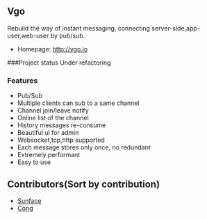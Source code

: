 
Vgo
------------
Rebuild the way of instant messaging, connecting server-side,app-user,web-user by pub/sub.

- Homepage: http://vgo.io

###Project status
Under refactoring

### Features
- Pub/Sub
- Multiple clients can sub to a same channel
- Channel join/leave notify
- Online list of the channel
- History messages re-consume
- Beautiful ui for admin
- Websocket,tcp,http supported
- Each message stores only once, no redundant
- Extremely performant
- Easy to use



Contributors(Sort by contribution)
------------
- <a href="https://github.com/sunface" target="_blank">Sunface</a> 
- <a href="https://github.com/shaocongcong" target="_blank">Cong</a>




